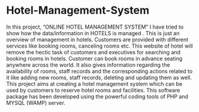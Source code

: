 # Hotel-Management-System
In this project, “ONLINE HOTEL MANAGEMENT SYSTEM” I have tried to show how the data/information in HOTELS is managed . This is just an overview of management in hotels. Customers are provided with different services like booking rooms, canceling rooms etc. This website of hotel will remove the hectic task of customers and executives for searching and booking rooms in hotels. Customer can book rooms in advance seating anywhere across the world. It also gives information regarding the availability of rooms, staff records and the corresponding actions related to it like adding new rooms, staff records, deleting and updating them as well.
This project aims at creating a hotel management system which can be used by customers to reserve hotel rooms and facilities. This software package has been developed using the powerful coding tools of PHP and MYSQL (WAMP) server.
